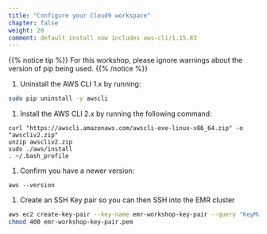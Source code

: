 ```yaml
---
title: "Configure your Cloud9 workspace"
chapter: false
weight: 20
comment: default install now includes aws-cli/1.15.83
---
```


{{% notice tip %}}
For this workshop, please ignore warnings about the version of pip being used.
{{% /notice %}}

1. Uninstall the AWS CLI 1.x by running:
```bash
sudo pip uninstall -y awscli
```

1. Install the AWS CLI 2.x by running the following command:
```
curl "https://awscli.amazonaws.com/awscli-exe-linux-x86_64.zip" -o "awscliv2.zip"
unzip awscliv2.zip
sudo ./aws/install
. ~/.bash_profile
```

1. Confirm you have a newer version:
```
aws --version
```

1. Create an SSH Key pair so you can then SSH into the EMR cluster

```bash
aws ec2 create-key-pair --key-name emr-workshop-key-pair --query "KeyMaterial" --output text > emr-workshop-key-pair.pem
chmod 400 emr-workshop-key-pair.pem
```